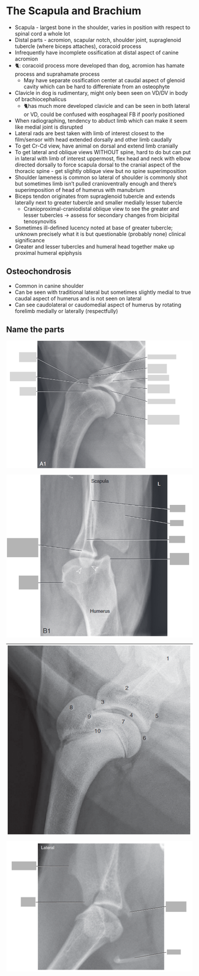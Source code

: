 
# The Scapula and Brachium
* Scapula - largest bone in the shoulder, varies in position with respect to spinal cord a whole lot
* Distal parts - acromion, scapular notch, shoulder joint, supraglenoid tubercle (where biceps attaches), coracoid process
* Infrequently have incomplete ossification at distal aspect of canine acromion
* 🐈: coracoid process more developed than dog, acromion has hamate process and suprahamate process
  * May have separate ossification center at caudal aspect of glenoid cavity which can be hard to differeniate from an osteophyte
* Clavicle in dog is rudimentary, might only been seen on VD/DV in body of brachiocephalicus
  * 🐈has much more developed clavicle and can be seen in both lateral or VD, could be confused with eosphageal FB if poorly positioned
* When radiographing, tendency to abduct limb which can make it seem like medial joint is disrupted
* Lateral rads are best taken with limb of interest closest to the film/sensor with head extended dorsally and other limb caudally
* To get Cr-Cd view, have animal on dorsal and extend limb cranially
* To get lateral and oblique views WITHOUT spine, hard to do but can put in lateral with limb of interest uppermost, flex head and neck with elbow directed dorsally to force scapula dorsal to the cranial aspect of the thoracic spine - get slightly oblique view but no spine superimposition
* Shoulder lameness is common so lateral of shoulder is commonly shot but sometimes limb isn’t pulled cranioventrally enough and there’s superimposition of head of humerus with manubrium
* Biceps tendon originates from supraglenoid tubercle and extends laterally next to greater tubercle and smaller medially lesser tubercle
  * Cranioproximal-craniodistal oblique view to see the greater and lesser tubercles -> assess for secondary changes from bicipital tenosynovitis
* Sometimes ill-defined lucency noted at base of greater tubercle; unknown precisely what it is but questionable (probably none) clinical significance
* Greater and lesser tubercles and humeral head together make up proximal humeral epiphysis

## Osteochondrosis
* Common in canine shoulder
* Can be seen with traditional lateral but sometimes slightly medial to true caudal aspect of humerus and is not seen on lateral
* Can see caudolateral or caudomedial aspect of humerus by rotating forelimb medially or laterally (respectfully)

## Name the parts
![Name the parts Fig4-3A1](Fig4-3A1.png)

![](Fig4-3b1)

![](Miller-Fig4-98)

![](Fig4-4cat)
